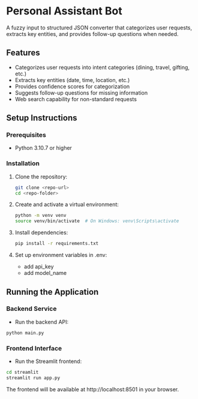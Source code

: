 # Personal Assistant Bot

A fuzzy input to structured JSON converter that categorizes user requests, extracts key entities, and provides follow-up questions when needed.

## Features

- Categorizes user requests into intent categories (dining, travel, gifting, etc.)
- Extracts key entities (date, time, location, etc.)
- Provides confidence scores for categorization
- Suggests follow-up questions for missing information
- Web search capability for non-standard requests

## Setup Instructions

### Prerequisites

- Python 3.10.7 or higher

### Installation

1. Clone the repository:

   ```bash
   git clone <repo-url>
   cd <repo-folder>
   ```

2. Create and activate a virtual environment:

   ```bash
   python -m venv venv
   source venv/bin/activate  # On Windows: venv\Scripts\activate
   ```

3. Install dependencies:

   ```bash
   pip install -r requirements.txt
   ```

4. Set up environment variables in .env:
   - add api_key
   - add model_name

## Running the Application

### Backend Service

- Run the backend API:

```bash
python main.py
```

### Frontend Interface

- Run the Streamlit frontend:

```bash
cd streamlit
streamlit run app.py
```

The frontend will be available at http://localhost:8501 in your browser.
